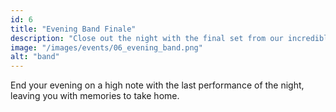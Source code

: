 ```yaml
---
id: 6
title: "Evening Band Finale"
description: "Close out the night with the final set from our incredible band, perfect for winding down."
image: "/images/events/06_evening_band.png"
alt: "band"
---
```


End your evening on a high note with the last performance of the night, leaving you with memories to take home.
